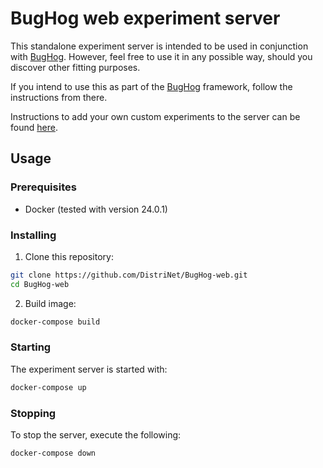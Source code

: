 # BugHog web experiment server

This standalone experiment server is intended to be used in conjunction with [BugHog](https://github.com/DistriNet/BugHog).
However, feel free to use it in any possible way, should you discover other fitting purposes.

If you intend to use this as part of the [BugHog](https://github.com/DistriNet/BugHog) framework, follow the instructions from there.

Instructions to add your own custom experiments to the server can be found [here](experiments/README.md).

## Usage

### Prerequisites

- Docker (tested with version 24.0.1)


### Installing

1. Clone this repository:

```bash
git clone https://github.com/DistriNet/BugHog-web.git
cd BugHog-web
```

2. Build image:

```bash
docker-compose build
```


### Starting

The experiment server is started with:

```bash
docker-compose up
```


### Stopping

To stop the server, execute the following:

```bash
docker-compose down
```
